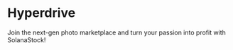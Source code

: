 # Hyperdrive
Join the next-gen photo marketplace and turn your passion into profit with SolanaStock!
